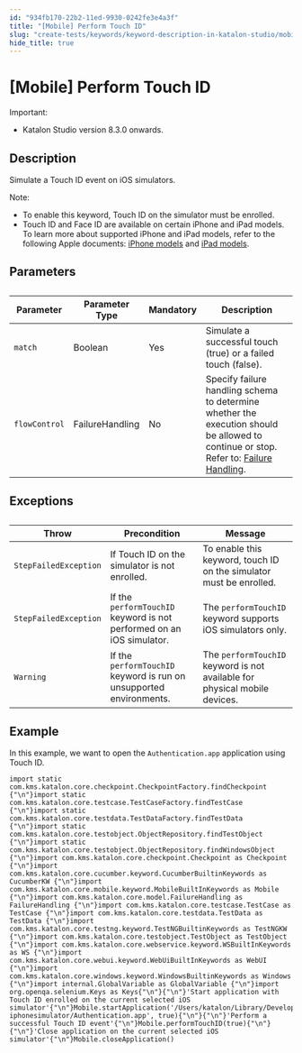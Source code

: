 ```yaml
---
id: "934fb170-22b2-11ed-9930-0242fe3e4a3f"
title: "[Mobile] Perform Touch ID"
slug: "create-tests/keywords/keyword-description-in-katalon-studio/mobile-keywords/mobile-perform-touch-id"
hide_title: true
---
```


# <a id="id" class="anchor_top_offset"/><a id="ariaid-title1" class="anchor_top_offset"/>[Mobile] Perform Touch ID

<div xmlns="http://www.w3.org/1999/xhtml" className="note important note_important"><span className="note__title">Important:</span> <ul className="ul"><li className="li">Katalon Studio version 8.3.0 onwards.</li></ul>
</div>

## Description

<p xmlns="http://www.w3.org/1999/xhtml" className="p">Simulate a Touch ID event on iOS simulators.</p> 
<div xmlns="http://www.w3.org/1999/xhtml" className="p"><div className="note note note_note"><span className="note__title">Note:</span> <ul className="ul"><li className="li">To enable this keyword, Touch ID on the simulator must be enrolled.</li><li className="li">Touch ID and Face ID are available on certain iPhone and iPad models. To learn more about supported iPhone and iPad models, refer to the following Apple documents: <a className="xref j-external-link" href="https://support.apple.com/en-us/HT201296" target="_blank">iPhone models</a> and <a className="xref j-external-link" href="https://support.apple.com/en-us/HT201471" target="_blank">iPad models</a>.</li></ul></div></div>
    

## Parameters

<div xmlns="http://www.w3.org/1999/xhtml" className="p"><table className="table anchor_top_offset" id="id__086976b6-0216-496c-bc34-b9bfc45d2086"><caption /><colgroup><col /><col /><col /><col /></colgroup><thead className="thead"><tr className><th className="entry anchor_top_offset" id="id__086976b6-0216-496c-bc34-b9bfc45d2086__entry__1">Parameter</th>
        <th className="entry anchor_top_offset" id="id__086976b6-0216-496c-bc34-b9bfc45d2086__entry__2">Parameter Type</th>
        <th className="entry anchor_top_offset" id="id__086976b6-0216-496c-bc34-b9bfc45d2086__entry__3">Mandatory</th>
        <th className="entry anchor_top_offset" id="id__086976b6-0216-496c-bc34-b9bfc45d2086__entry__4">Description</th></tr></thead><tbody className="tbody"><tr className><td className="entry" headers="id__086976b6-0216-496c-bc34-b9bfc45d2086__entry__1 id__086976b6-0216-496c-bc34-b9bfc45d2086__entry__2 id__086976b6-0216-496c-bc34-b9bfc45d2086__entry__3 id__086976b6-0216-496c-bc34-b9bfc45d2086__entry__4 "><code className="ph codeph">match</code></td>
        <td className="entry" headers="id__086976b6-0216-496c-bc34-b9bfc45d2086__entry__1 id__086976b6-0216-496c-bc34-b9bfc45d2086__entry__2 id__086976b6-0216-496c-bc34-b9bfc45d2086__entry__3 id__086976b6-0216-496c-bc34-b9bfc45d2086__entry__4 ">Boolean</td>
        <td className="entry" headers="id__086976b6-0216-496c-bc34-b9bfc45d2086__entry__1 id__086976b6-0216-496c-bc34-b9bfc45d2086__entry__2 id__086976b6-0216-496c-bc34-b9bfc45d2086__entry__3 id__086976b6-0216-496c-bc34-b9bfc45d2086__entry__4 ">Yes</td>
        <td className="entry" headers="id__086976b6-0216-496c-bc34-b9bfc45d2086__entry__1 id__086976b6-0216-496c-bc34-b9bfc45d2086__entry__2 id__086976b6-0216-496c-bc34-b9bfc45d2086__entry__3 id__086976b6-0216-496c-bc34-b9bfc45d2086__entry__4 ">Simulate a successful touch (true) or a failed touch (false).</td></tr>
      <tr className><td className="entry" headers="id__086976b6-0216-496c-bc34-b9bfc45d2086__entry__1 id__086976b6-0216-496c-bc34-b9bfc45d2086__entry__2 id__086976b6-0216-496c-bc34-b9bfc45d2086__entry__3 id__086976b6-0216-496c-bc34-b9bfc45d2086__entry__4 "><code className="ph codeph">flowControl</code></td>
        <td className="entry" headers="id__086976b6-0216-496c-bc34-b9bfc45d2086__entry__1 id__086976b6-0216-496c-bc34-b9bfc45d2086__entry__2 id__086976b6-0216-496c-bc34-b9bfc45d2086__entry__3 id__086976b6-0216-496c-bc34-b9bfc45d2086__entry__4 ">FailureHandling</td>
        <td className="entry" headers="id__086976b6-0216-496c-bc34-b9bfc45d2086__entry__1 id__086976b6-0216-496c-bc34-b9bfc45d2086__entry__2 id__086976b6-0216-496c-bc34-b9bfc45d2086__entry__3 id__086976b6-0216-496c-bc34-b9bfc45d2086__entry__4 ">No</td>
        <td className="entry" headers="id__086976b6-0216-496c-bc34-b9bfc45d2086__entry__1 id__086976b6-0216-496c-bc34-b9bfc45d2086__entry__2 id__086976b6-0216-496c-bc34-b9bfc45d2086__entry__3 id__086976b6-0216-496c-bc34-b9bfc45d2086__entry__4 ">Specify failure handling schema to determine whether the execution should be allowed to continue or stop. Refer to: <a className="xref" href="/maintain/configure-failure-handling-settings-in-katalon-studio">Failure Handling</a>.</td></tr></tbody></table></div>

## Exceptions

<div xmlns="http://www.w3.org/1999/xhtml" className="p"><table className="table anchor_top_offset" id="id__8a483421-ed9a-45ed-8728-7802e304aca1"><caption /><colgroup><col /><col /><col /></colgroup><thead className="thead"><tr className><th className="entry anchor_top_offset" id="id__8a483421-ed9a-45ed-8728-7802e304aca1__entry__1">Throw</th>
        <th className="entry anchor_top_offset" id="id__8a483421-ed9a-45ed-8728-7802e304aca1__entry__2">Precondition</th>
        <th className="entry anchor_top_offset" id="id__8a483421-ed9a-45ed-8728-7802e304aca1__entry__3">Message</th></tr></thead><tbody className="tbody"><tr className><td className="entry" headers="id__8a483421-ed9a-45ed-8728-7802e304aca1__entry__1 id__8a483421-ed9a-45ed-8728-7802e304aca1__entry__2 id__8a483421-ed9a-45ed-8728-7802e304aca1__entry__3 "><code className="ph codeph">StepFailedException</code></td>
        <td className="entry" headers="id__8a483421-ed9a-45ed-8728-7802e304aca1__entry__1 id__8a483421-ed9a-45ed-8728-7802e304aca1__entry__2 id__8a483421-ed9a-45ed-8728-7802e304aca1__entry__3 ">If Touch ID on the simulator is not enrolled.</td>
        <td className="entry" headers="id__8a483421-ed9a-45ed-8728-7802e304aca1__entry__1 id__8a483421-ed9a-45ed-8728-7802e304aca1__entry__2 id__8a483421-ed9a-45ed-8728-7802e304aca1__entry__3 ">To enable this keyword, touch ID on the simulator must be enrolled.</td></tr>
      <tr className><td className="entry" headers="id__8a483421-ed9a-45ed-8728-7802e304aca1__entry__1 id__8a483421-ed9a-45ed-8728-7802e304aca1__entry__2 id__8a483421-ed9a-45ed-8728-7802e304aca1__entry__3 "><code className="ph codeph">StepFailedException</code></td>
        <td className="entry" headers="id__8a483421-ed9a-45ed-8728-7802e304aca1__entry__1 id__8a483421-ed9a-45ed-8728-7802e304aca1__entry__2 id__8a483421-ed9a-45ed-8728-7802e304aca1__entry__3 ">If the <code className="ph codeph">performTouchID</code> keyword is not performed on an iOS simulator.</td>
        <td className="entry" headers="id__8a483421-ed9a-45ed-8728-7802e304aca1__entry__1 id__8a483421-ed9a-45ed-8728-7802e304aca1__entry__2 id__8a483421-ed9a-45ed-8728-7802e304aca1__entry__3 ">The <code className="ph codeph">performTouchID</code> keyword supports iOS simulators only.</td></tr>
      <tr className><td className="entry" headers="id__8a483421-ed9a-45ed-8728-7802e304aca1__entry__1 id__8a483421-ed9a-45ed-8728-7802e304aca1__entry__2 id__8a483421-ed9a-45ed-8728-7802e304aca1__entry__3 "><code className="ph codeph">Warning</code></td>
        <td className="entry" headers="id__8a483421-ed9a-45ed-8728-7802e304aca1__entry__1 id__8a483421-ed9a-45ed-8728-7802e304aca1__entry__2 id__8a483421-ed9a-45ed-8728-7802e304aca1__entry__3 ">If the <code className="ph codeph">performTouchID</code> keyword is run on unsupported environments.</td>
        <td className="entry" headers="id__8a483421-ed9a-45ed-8728-7802e304aca1__entry__1 id__8a483421-ed9a-45ed-8728-7802e304aca1__entry__2 id__8a483421-ed9a-45ed-8728-7802e304aca1__entry__3 ">The <code className="ph codeph">performTouchID</code> keyword is not available for physical mobile devices.</td></tr></tbody></table></div>

## Example

<div xmlns="http://www.w3.org/1999/xhtml" className="p">In this example, we want to open the <code className="ph codeph">Authentication.app</code> application using Touch ID.<pre className="pre codeblock"><code>import static com.kms.katalon.core.checkpoint.CheckpointFactory.findCheckpoint {"\n"}import static com.kms.katalon.core.testcase.TestCaseFactory.findTestCase {"\n"}import static com.kms.katalon.core.testdata.TestDataFactory.findTestData {"\n"}import static com.kms.katalon.core.testobject.ObjectRepository.findTestObject {"\n"}import static com.kms.katalon.core.testobject.ObjectRepository.findWindowsObject {"\n"}import com.kms.katalon.core.checkpoint.Checkpoint as Checkpoint {"\n"}import com.kms.katalon.core.cucumber.keyword.CucumberBuiltinKeywords as CucumberKW {"\n"}import com.kms.katalon.core.mobile.keyword.MobileBuiltInKeywords as Mobile {"\n"}import com.kms.katalon.core.model.FailureHandling as FailureHandling {"\n"}import com.kms.katalon.core.testcase.TestCase as TestCase {"\n"}import com.kms.katalon.core.testdata.TestData as TestData {"\n"}import com.kms.katalon.core.testng.keyword.TestNGBuiltinKeywords as TestNGKW {"\n"}import com.kms.katalon.core.testobject.TestObject as TestObject {"\n"}import com.kms.katalon.core.webservice.keyword.WSBuiltInKeywords as WS {"\n"}import com.kms.katalon.core.webui.keyword.WebUiBuiltInKeywords as WebUI {"\n"}import com.kms.katalon.core.windows.keyword.WindowsBuiltinKeywords as Windows {"\n"}import internal.GlobalVariable as GlobalVariable {"\n"}import org.openqa.selenium.Keys as Keys{"\n"}{"\n"}'Start application with Touch ID enrolled on the current selected iOS simulator'{"\n"}Mobile.startApplication('/Users/katalon/Library/Developer/Xcode/DerivedData/Authenticate_asgsg/Build/Products/Debug-iphonesimulator/Authentication.app', true){"\n"}{"\n"}'Perform a successful Touch ID event'{"\n"}Mobile.performTouchID(true){"\n"}{"\n"}'Close application on the current selected iOS simulator'{"\n"}Mobile.closeApplication()</code></pre></div>
